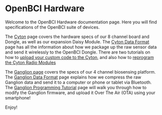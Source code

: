 # OpenBCI Hardware 

Welcome to the OpenBCI Hardware documentation page. Here you will find specifications of the OpenBCI suite of devices.  

The [Cyton](http://docs.openbci.com/Hardware/02-Cyton) page covers the hardware specs of our 8 channel board and Dongle, as well as our expansion Daisy Module. 
The [Cyton Data Format](http://docs.openbci.com/Hardware/03-Cyton_Data_Format) page has all the information about how we package up the raw sensor data and send it wirelessly to the OpenBCI Dongle. There are two tutorials on how to [upload your custom code to the Cyton](http://docs.openbci.com/Hardware/05-Cyton_Programming_Tutorial), and also how to [reprogram the Cyton Radio Modules](http://docs.openbci.com/Hardware/06-Dongle_Programming_Tutorial)


The [Ganglion page](http://docs.openbci.com/Hardware/07-OGanglion) covers the specs of our 4 channel biosensing platform. 
The [Ganglion Data Format](http://docs.openbci.com/Hardware/08-Ganglion_Data_Format) page explains how we compress the raw Ganglion data and send it to a computer or phone or tablet via Bluetooth. The [Ganglion Programming Tutorial](http://docs.openbci.com/Hardware/09-Ganglion_Programming_Tutorial) page will walk you through how to modify the Ganglion firmware, and upload it Over The Air (OTA) using your smartphone!

Enjoy!
